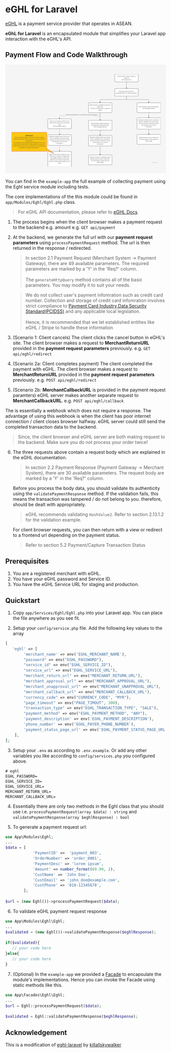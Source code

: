 # eGHL for Laravel

[eGHL](https://www.ghl.com/e-commerce) is a payment service provider that operates in ASEAN.

**eGhL for Laravel** is an encapsulated module that simplifies your Laravel app interaction with the eGHL's API.

## Payment Flow and Code Walkthrough

![flowchart](/assets/flowchart.png "flowchart")

You can find in the `example-app` the full example of collecting payment using the Eghl service module including tests.

The core implementations of the this module could be found in `app/Modules/Eghl/Eghl.php` class.

> For eGHL API documentation, please refer to [eGHL Docs](https://drive.google.com/file/d/16cdwph5fhVtXfo1uPYhe3knYSQ6MiC0T/view?usp=sharing).

1. The process begins when the client browser makes a payment request to the backend e.g. amount
   e.g. `GET api/payment`

2. At the backend, we generate the full url with our **payment request parameters** using `processPaymentRequest` method. The url is then returned in the response / redirected.

   > In section 2.1 Payment Request (Merchant System -> Payment Gateway), there are 49 available parameters. The required parameters are marked by a 'Y' in the 'Req?' column.<br><br>The `generateHttpQuery` method contains all of the basic parameters. You may modify it to suit your needs.

   > We do not collect user's payment infomration such as credit card number. Collection and storage of credit card infomration involves strict compliance to [Payment Card Industry Data Security Standard(PCIDSS)](https://www.pcidssguide.com/pci-requirements-for-storing-credit-card-information/) and any applicable local legislation.<br><br>Hence, it is recommended that we let established entities like eGHL / Stripe to handle these information

3. (Scenario 1: Client cancels) The client clicks the cancel button in eGHL's site. The client browser makes a request to **MerchantReturnURL** provided in the **payment request parameters** previously. e.g. `GET api/eghl/redirect`

4. (Scenario 2a: Client completes payment) The client completed the payment with eGHL. The client browser makes a request to **MerchantReturnURL** provided in the **payment request parameters** previously. e.g. `POST api/eghl/redirect`

5. (Scenario 2b: **MerchantCallbackURL** is provided in the payment request paramters) eGHL server makes another separate request to **MerchantCallbackURL**. e.g. `POST api/eghl/callback`

The is essentially a webhook which does not require a response. The advantage of using this webhook is when the client has poor internet connection / client closes browser halfway. eGHL server could still send the completed transaction data to the backend.

> Since, the client browser and eGHL server are both making request to the backend. Make sure you do not process your order twice!

6. The three requests above contain a request body which are explained in the eGHL documentation.

   > In section 2.2 Payment Response (Payment Gateway -> Merchant System), there are 30 available parameters. The request body are marked by a 'Y' in the 'Req?' column.

   Before you process the body data, you should validate its authenticity using the `validatePaymentResponse` method. If the validation fails, this means the transaction was tampered / do not belong to you. therefore, should be dealt with appropriately.

   > eGHL recommends validating `HashValue2`. Refer to section 2.13.1.2 for the validation example.

   For client browser requests, you can then return with a view or redirect to a frontend url depending on the payment status.

   > Refer to section 5.2 Payment/Capture Transaction Status

## Prerequisites

1. You are a registered merchant with eGHL.
2. You have your eGHL password and Service ID.
3. You have the eGHL Service URL for staging and production.

## Quickstart

1. Copy `app/Services/Eghl/Eghl.php` into your Laravel app. You can place the file anywhere as you see fit.

2. Setup your `config/service.php` file. Add the following key values to the array

```php
[
   'eghl' => [
        'merchant_name' => env('EGHL_MERCHANT_NAME'),
        "password" => env("EGHL_PASSWORD"),
        "service_id" => env("EGHL_SERVICE_ID"),
        "service_url" => env("EGHL_SERVICE_URL"),
        "merchant_return_url" => env("MERCHANT_RETURN_URL"),
        "merchant_approval_url" => env("MERCHANT_APPROVAL_URL"),
        "merchant_unapproval_url" => env("MERCHANT_UNAPPROVAL_URL"),
        "merchant_callback_url" => env("MERCHANT_CALLBACK_URL"),
        "currency_code" => env("CURRENCY_CODE", "MYR"),
        "page_timeout" => env("PAGE_TIMOUT", 300),
        "transaction_type" => env("EGHL_TRANSACTION_TYPE", "SALE"),
        "payment_method" => env("EGHL_PAYMENT_METHOD", "ANY"),
        'payment_description' => env('EGHL_PAYMENT_DESCRIPTION'),
        'phone_number' => env('EGHL_PAYER_PHONE_NUMBER'),
        'payment_status_page_url' => env('EGHL_PAYMENT_STATUS_PAGE_URL'),
    ],
];
```

3. Setup your `.env` as according to `.env.example`. Or add any other variables you like according to `config/services.php` you configured above.

```
# eghl
EGHL_PASSWORD=
EGHL_SERVICE_ID=
EGHL_SERVICE_URL=
MERCHANT_RETURN_URL=
MERCHANT_CALLBACK_URL=
```

4. Essentially there are only two methods in the Eghl class that you should use i.e.
   `processPaymentRequest(array $data) : string` and `validatePaymentResponse(array $eghlResponse) : bool`

5. To generate a payment request url:

```php
use App\Modules\Eghl;
...
$data = [
            'PaymentID' =>  'payment_003',
            'OrderNumber' => 'order_0001',
            'PaymentDesc' => 'lorem ipsum',
            'Amount' => number_format(69.99, 2),
            'CustName' => 'John Doe',
            'CustEmail' => 'john_doe@example.com',
            'CustPhone' => '010-12345678',
        ];

$url = (new Eghl())->processPaymentRequest($data);

```

6. To validate eGHL payment request response

```php
use App\Modules\Eghl\Eghl;
...
$validated = (new Eghl())->validatePaymentResponse($eghlResponse);

if($validated){
   // your code here
}else{
   // your code here
}
```

7. (Optional) In the `example-app` we provided a [Facade](https://laravel.com/docs/8.x/facades#main-content) to encapsulate the module's implementations. Hence you can invoke the Facade using static methods like this.

```php
use App\Facades\Eghl\Eghl;
...
$url = Eghl::processPaymentRequest($data);

$validated = Eghl::validatePaymentResponse($eghlResponse);
```

## Acknowledgement

This is a modification of [eghl-laravel](https://github.com/killallskywalker/eghl-laravel) by [killallskywalker](https://github.com/killallskywalker)
